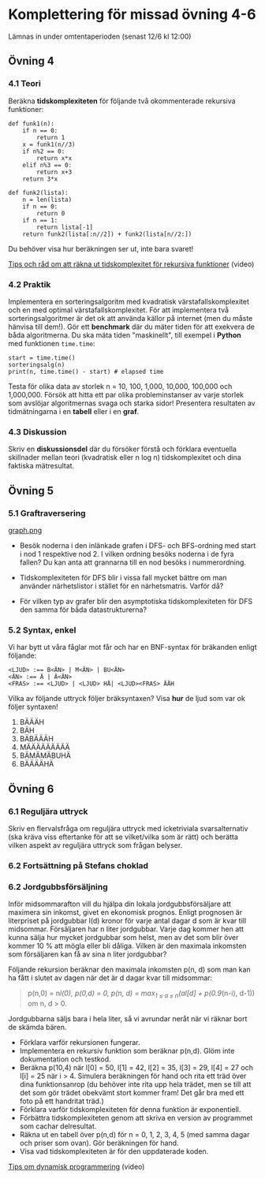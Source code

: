# Komplettering för missad övning 4-6
Lämnas in under omtentaperioden (senast 12/6 kl 12:00)

## Övning 4
### 4.1 Teori
Beräkna **tidskomplexiteten** för följande två okommenterade rekursiva funktioner:

<pre><code>def funk1(n):
	if n == 0:
		return 1
	x = funk1(n//3)
	if n%2 == 0:
		return x*x
	elif n%3 == 0:
		return x+3
	return 3*x
</code></pre>

<pre><code>def funk2(lista):
	n = len(lista)
	if n == 0:
		return 0
	if n == 1:
		return lista[-1]
	return funk2(lista[:n//2]) + funk2(lista[n//2:])
</code></pre>

Du behöver visa hur beräkningen ser ut, inte bara svaret!

[Tips och råd om att räkna ut tidskomplexitet för rekursiva funktioner](https://www.youtube.com/watch?v=sorlJiiWDRA) (video)

### 4.2 Praktik

Implementera en sorteringsalgoritm med kvadratisk värstafallskomplexitet och en med optimal värstafallskomplexitet. För att implementera två sorteringsalgoritmer är det ok att använda källor på internet (men du måste hänvisa till dem!).  Gör ett **benchmark** där du mäter tiden för att exekvera de båda algoritmerna.
Du ska mäta tiden "maskinellt", till exempel i **Python** med funktionen <code>time.time</code>:

<pre><code>start = time.time()
sorteringsalg(n)
print(n, time.time() - start) # elapsed time
</code></pre>

Testa för olika data av storlek n = 10, 100, 1,000, 10,000, 100,000 och 1,000,000. Försök att hitta ett par olika probleminstanser av varje storlek som avslöjar algoritmernas svaga och starka sidor!
Presentera resultaten av tidmätningarna i en **tabell** eller i en **graf**.

### 4.3 Diskussion

Skriv en **diskussionsdel** där du försöker förstå och förklara eventuella skillnader mellan teori (kvadratisk eller n log n) tidskomplexitet och dina faktiska mätresultat.

## Övning 5
### 5.1 Graftraversering
<!-- Constructed by csacademy graph editor -->
[graph.png](https://github.com/isakemma/grudat/blob/master/graph.png)


- Besök noderna i den inlänkade grafen i DFS- och BFS-ordning med start i nod 1 respektive nod 2.
  I vilken ordning besöks noderna i de fyra fallen?
  Du kan anta att grannarna till en nod besöks i nummerordning.

- Tidskomplexiteten för DFS blir i vissa fall mycket bättre om man använder närhetslistor i stället för en närhetsmatris.
Varför då? 
- För vilken typ av grafer blir den asymptotiska tidskomplexiteten för DFS den samma för båda datastrukturerna?

### 5.2 Syntax, enkel
Vi har bytt ut våra fåglar mot får och har en BNF-syntax för bräkanden enligt följande:

	<LJUD> :== B<ÄN> | M<ÄN> | BU<ÄN>
  	<ÄN> :== Ä | Ä<ÄN>
	<FRAS> :== <LJUD> | <LJUD> HÄ| <LJUD><FRAS> ÄÄH

Vilka av följande uttryck följer bräksyntaxen? Visa **hur** de ljud som var ok följer syntaxen! 

1. BÄÄÄH
2. BÄH
3. BÄBÄÄÄH
4. MÄÄÄÄÄÄÄÄÄ
5. BÄMÄMÄBUHÄ
6. BÄÄÄÄHÄ

## Övning 6
### 6.1 Reguljära uttryck
Skriv en flervalsfråga om reguljära uttryck med icketriviala svarsalternativ (ska kräva viss eftertanke för att se vilket/vilka som är rätt) och berätta vilken aspekt av reguljära uttryck som frågan belyser.

### 6.2 Fortsättning på Stefans choklad

### 6.2 Jordgubbsförsäljning

Inför midsommarafton vill du hjälpa din lokala jordgubbsförsäljare att maximera sin inkomst, givet en ekonomisk prognos. Enligt prognosen är literpriset på jordgubbar l(d) kronor för varje antal dagar d som är kvar till midsommar. Försäljaren har n liter jordgubbar. Varje dag kommer hen att kunna sälja hur mycket jordgubbar som helst, men av det som blir över kommer 10 % att mögla eller bli dåliga. Vilken är den maximala inkomsten som försäljaren kan få av sina n liter jordgubbar?

Följande rekursion beräknar den maximala inkomsten p(n, d) som man kan ha fått i slutet av dagen när det är d dagar kvar till midsommar:

> p(n,0) = n*l(0),
> p(0,d) = 0, 
> p(n, d) = max<sub>1 &le; a &le; n</sub>(al[d] + p(0.9*(n-i), d-1)) om n, d > 0.

Jordgubbarna säljs bara i hela liter, så vi avrundar neråt när vi räknar bort de skämda bären.

- Förklara varför rekursionen fungerar.
- Implementera en rekursiv funktion som beräknar p(n,d). Glöm inte dokumentation och testkod.
- Beräkna p(10,4) när l[0] = 50, l[1] = 42, l[2] = 35, l[3] = 29, l[4] = 27 och l[i] = 25 när i > 4.
  Simulera beräkningen för hand och rita ett träd över dina funktionsanrop (du behöver inte rita upp hela trädet, men se till att det som gör trädet obekvämt stort kommer fram! Det går bra med ett foto på ett handritat träd.)
- Förklara varför tidskomplexiteten för denna funktion är exponentiell.
- Förbättra tidskomplexiteten genom att skriva en version av programmet som cachar delresultat.
- Räkna ut en tabell över p(n,d) för n = 0, 1, 2, 3, 4, 5 (med samma dagar och priser som ovan). Gör beräkningen för hand.
- Visa vad tidskomplexiteten är för den uppdaterade koden.

[Tips om dynamisk programmering](https://www.youtube.com/watch?v=obslDoqkm7E) (video)
